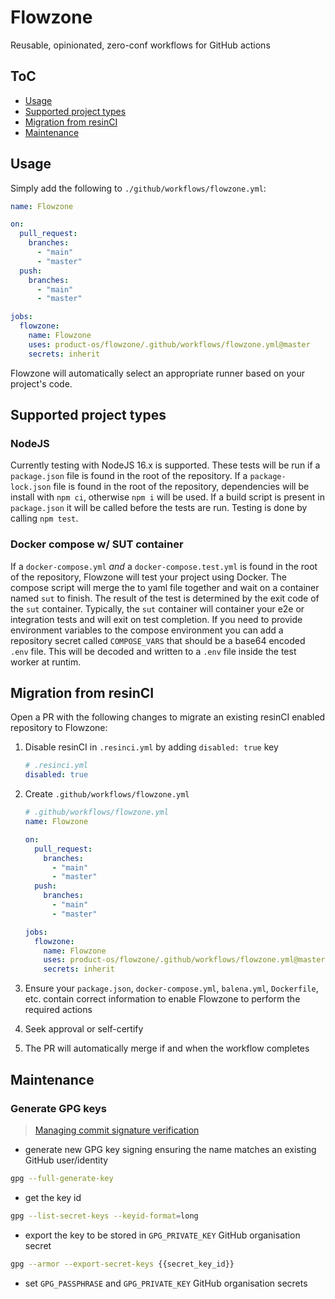 # Flowzone

Reusable, opinionated, zero-conf workflows for GitHub actions

## ToC

- [Usage](#usage)
- [Supported project types](#supported-project-types)
- [Migration from resinCI](#migration-from-resinci)
- [Maintenance](#maintenance)

## Usage

Simply add the following to `./github/workflows/flowzone.yml`:

```yml
name: Flowzone

on:
  pull_request:
    branches:
      - "main"
      - "master"
  push:
    branches:
      - "main"
      - "master"

jobs:
  flowzone:
    name: Flowzone
    uses: product-os/flowzone/.github/workflows/flowzone.yml@master
    secrets: inherit
```

Flowzone will automatically select an appropriate runner based on your project's code.

## Supported project types

### NodeJS

Currently testing with NodeJS 16.x is supported. These tests will be run if a `package.json` file is found in the root of the repository. If a `package-lock.json` file is found in the root of the repository, dependencies will be install with `npm ci`, otherwise `npm i` will be used.
If a build script is present in `package.json` it will be called before the tests are run.
Testing is done by calling `npm test`.

### Docker compose w/ SUT container

If a `docker-compose.yml` _and_ a `docker-compose.test.yml` is found in the root of the repository, Flowzone will test your project using Docker. The compose script will merge the to yaml file together and wait on a container named `sut` to finish. The result of the test is determined by the exit code of the `sut` container.
Typically, the `sut` container will container your e2e or integration tests and will exit on test completion.
If you need to provide environment variables to the compose environment you can add a repository secret called `COMPOSE_VARS` that should be a base64 encoded `.env` file. This will be decoded and written to a `.env` file inside the test worker at runtim.

## Migration from resinCI

Open a PR with the following changes to migrate an existing resinCI enabled repository to Flowzone:

1. Disable resinCI in `.resinci.yml` by adding `disabled: true` key

    ```yaml
    # .resinci.yml
    disabled: true
    ```

2. Create `.github/workflows/flowzone.yml`

    ```yml
    # .github/workflows/flowzone.yml
    name: Flowzone

    on:
      pull_request:
        branches:
          - "main"
          - "master"
      push:
        branches:
          - "main"
          - "master"

    jobs:
      flowzone:
        name: Flowzone
        uses: product-os/flowzone/.github/workflows/flowzone.yml@master
        secrets: inherit
    ```

3. Ensure your `package.json`, `docker-compose.yml`, `balena.yml`, `Dockerfile`, etc. contain correct information to enable Flowzone to perform the required actions
4. Seek approval or self-certify
5. The PR will automatically merge if and when the workflow completes

## Maintenance

### Generate GPG keys

> [Managing commit signature verification
> ](https://docs.github.com/en/authentication/managing-commit-signature-verification)

- generate new GPG key signing ensuring the name matches an existing GitHub user/identity

```bash
gpg --full-generate-key
```

- get the key id

```bash
gpg --list-secret-keys --keyid-format=long
```

- export the key to be stored in `GPG_PRIVATE_KEY` GitHub organisation secret

```bash
gpg --armor --export-secret-keys {{secret_key_id}}
```

- set `GPG_PASSPHRASE` and `GPG_PRIVATE_KEY` GitHub organisation secrets
